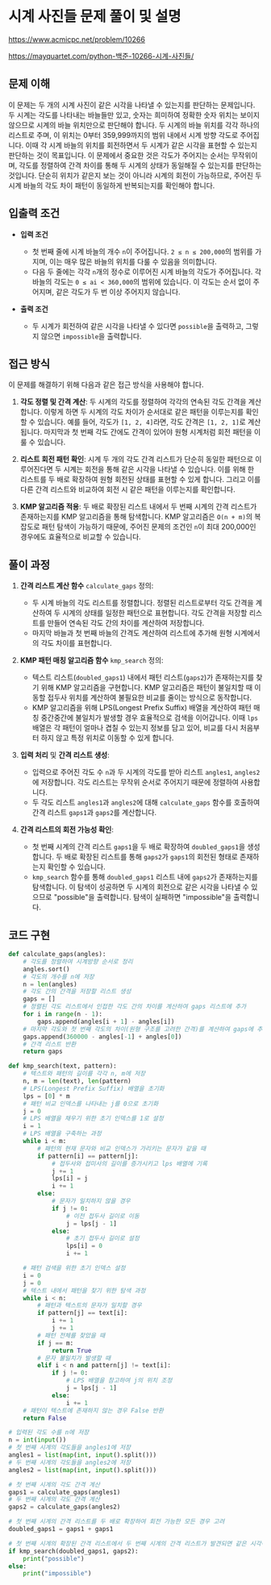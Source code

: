 # 시계 사진들 문제 풀이 및 설명

<https://www.acmicpc.net/problem/10266>

<https://mayquartet.com/python-백준-10266-시계-사진들/>

## 문제 이해

이 문제는 두 개의 시계 사진이 같은 시각을 나타낼 수 있는지를 판단하는 문제입니다. 두 시계는 각도를 나타내는 바늘들만 있고, 숫자는 희미하여 정확한 숫자 위치는 보이지 않으므로 시계의 바늘 위치만으로 판단해야 합니다. 두 시계의 바늘 위치를 각각 하나의 리스트로 주며, 이 위치는 0부터 359,999까지의 범위 내에서 시계 방향 각도로 주어집니다. 이때 각 시계 바늘의 위치를 회전하면서 두 시계가 같은 시각을 표현할 수 있는지 판단하는 것이 목표입니다. 이 문제에서 중요한 것은 각도가 주어지는 순서는 무작위이며, 각도를 정렬하여 간격 차이를 통해 두 시계의 상태가 동일해질 수 있는지를 판단하는 것입니다. 단순히 위치가 같은지 보는 것이 아니라 시계의 회전이 가능하므로, 주어진 두 시계 바늘의 각도 차이 패턴이 동일하게 반복되는지를 확인해야 합니다.

## 입출력 조건

- **입력 조건**

  - 첫 번째 줄에 시계 바늘의 개수 `n`이 주어집니다. `2 ≤ n ≤ 200,000`의 범위를 가지며, 이는 매우 많은 바늘의 위치를 다룰 수 있음을 의미합니다.
  - 다음 두 줄에는 각각 `n`개의 정수로 이루어진 시계 바늘의 각도가 주어집니다. 각 바늘의 각도는 `0 ≤ ai < 360,000`의 범위에 있습니다. 이 각도는 순서 없이 주어지며, 같은 각도가 두 번 이상 주어지지 않습니다.

- **출력 조건**
  - 두 시계가 회전하여 같은 시각을 나타낼 수 있다면 `possible`을 출력하고, 그렇지 않으면 `impossible`을 출력합니다.

## 접근 방식

이 문제를 해결하기 위해 다음과 같은 접근 방식을 사용해야 합니다.

1. **각도 정렬 및 간격 계산**:
   두 시계의 각도를 정렬하여 각각의 연속된 각도 간격을 계산합니다. 이렇게 하면 두 시계의 각도 차이가 순서대로 같은 패턴을 이루는지를 확인할 수 있습니다. 예를 들어, 각도가 `[1, 2, 4]`라면, 각도 간격은 `[1, 2, 1]`로 계산됩니다. 마지막과 첫 번째 각도 간에도 간격이 있어야 원형 시계처럼 회전 패턴을 이룰 수 있습니다.

2. **리스트 회전 패턴 확인**:
   시계 두 개의 각도 간격 리스트가 단순히 동일한 패턴으로 이루어진다면 두 시계는 회전을 통해 같은 시각을 나타낼 수 있습니다. 이를 위해 한 리스트를 두 배로 확장하여 원형 회전된 상태를 표현할 수 있게 합니다. 그리고 이를 다른 간격 리스트와 비교하여 회전 시 같은 패턴을 이루는지를 확인합니다.

3. **KMP 알고리즘 적용**:
   두 배로 확장된 리스트 내에서 두 번째 시계의 간격 리스트가 존재하는지를 KMP 알고리즘을 통해 탐색합니다. KMP 알고리즘은 `O(n + m)`의 복잡도로 패턴 탐색이 가능하기 때문에, 주어진 문제의 조건인 `n`이 최대 200,000인 경우에도 효율적으로 비교할 수 있습니다.

## 풀이 과정

1. **간격 리스트 계산 함수** `calculate_gaps` 정의:

   - 두 시계 바늘의 각도 리스트를 정렬합니다. 정렬된 리스트로부터 각도 간격을 계산하여 두 시계의 상태를 일정한 패턴으로 표현합니다. 각도 간격을 저장할 리스트를 만들어 연속된 각도 간의 차이를 계산하여 저장합니다.
   - 마지막 바늘과 첫 번째 바늘의 간격도 계산하여 리스트에 추가해 원형 시계에서의 각도 차이를 표현합니다.

2. **KMP 패턴 매칭 알고리즘 함수** `kmp_search` 정의:

   - 텍스트 리스트(`doubled_gaps1`) 내에서 패턴 리스트(`gaps2`)가 존재하는지를 찾기 위해 KMP 알고리즘을 구현합니다. KMP 알고리즘은 패턴이 불일치할 때 이동할 접두사 위치를 계산하여 불필요한 비교를 줄이는 방식으로 동작합니다.
   - KMP 알고리즘을 위해 LPS(Longest Prefix Suffix) 배열을 계산하여 패턴 매칭 중간중간에 불일치가 발생할 경우 효율적으로 검색을 이어갑니다. 이때 `lps` 배열은 각 패턴이 얼마나 겹칠 수 있는지 정보를 담고 있어, 비교를 다시 처음부터 하지 않고 특정 위치로 이동할 수 있게 합니다.

3. **입력 처리** 및 **간격 리스트 생성**:

   - 입력으로 주어진 각도 수 `n`과 두 시계의 각도를 받아 리스트 `angles1`, `angles2`에 저장합니다. 각도 리스트는 무작위 순서로 주어지기 때문에 정렬하여 사용합니다.
   - 두 각도 리스트 `angles1`과 `angles2`에 대해 `calculate_gaps` 함수를 호출하여 간격 리스트 `gaps1`과 `gaps2`를 계산합니다.

4. **간격 리스트의 회전 가능성 확인**:
   - 첫 번째 시계의 간격 리스트 `gaps1`을 두 배로 확장하여 `doubled_gaps1`을 생성합니다. 두 배로 확장된 리스트를 통해 `gaps2`가 `gaps1`의 회전된 형태로 존재하는지 확인할 수 있습니다.
   - `kmp_search` 함수를 통해 `doubled_gaps1` 리스트 내에 `gaps2`가 존재하는지를 탐색합니다. 이 탐색이 성공하면 두 시계의 회전으로 같은 시각을 나타낼 수 있으므로 "possible"을 출력합니다. 탐색이 실패하면 "impossible"을 출력합니다.

## 코드 구현

```python
def calculate_gaps(angles):
    # 각도를 정렬하여 시계방향 순서로 정리
    angles.sort()
    # 각도의 개수를 n에 저장
    n = len(angles)
    # 각도 간의 간격을 저장할 리스트 생성
    gaps = []
    # 정렬된 각도 리스트에서 인접한 각도 간의 차이를 계산하여 gaps 리스트에 추가
    for i in range(n - 1):
        gaps.append(angles[i + 1] - angles[i])
    # 마지막 각도와 첫 번째 각도의 차이(원형 구조를 고려한 간격)를 계산하여 gaps에 추가
    gaps.append(360000 - angles[-1] + angles[0])
    # 간격 리스트 반환
    return gaps

def kmp_search(text, pattern):
    # 텍스트와 패턴의 길이를 각각 n, m에 저장
    n, m = len(text), len(pattern)
    # LPS(Longest Prefix Suffix) 배열을 초기화
    lps = [0] * m
    # 패턴 비교 인덱스를 나타내는 j를 0으로 초기화
    j = 0
    # LPS 배열을 채우기 위한 초기 인덱스를 1로 설정
    i = 1
    # LPS 배열을 구축하는 과정
    while i < m:
        # 패턴의 현재 문자와 비교 인덱스가 가리키는 문자가 같을 때
        if pattern[i] == pattern[j]:
            # 접두사와 접미사의 길이를 증가시키고 lps 배열에 기록
            j += 1
            lps[i] = j
            i += 1
        else:
            # 문자가 일치하지 않을 경우
            if j != 0:
                # 이전 접두사 길이로 이동
                j = lps[j - 1]
            else:
                # 초기 접두사 길이로 설정
                lps[i] = 0
                i += 1

    # 패턴 검색을 위한 초기 인덱스 설정
    i = 0
    j = 0
    # 텍스트 내에서 패턴을 찾기 위한 탐색 과정
    while i < n:
        # 패턴과 텍스트의 문자가 일치할 경우
        if pattern[j] == text[i]:
            i += 1
            j += 1
        # 패턴 전체를 찾았을 때
        if j == m:
            return True
        # 문자 불일치가 발생할 때
        elif i < n and pattern[j] != text[i]:
            if j != 0:
                # LPS 배열을 참고하여 j의 위치 조정
                j = lps[j - 1]
            else:
                i += 1
    # 패턴이 텍스트에 존재하지 않는 경우 False 반환
    return False

# 입력된 각도 수를 n에 저장
n = int(input())
# 첫 번째 시계의 각도들을 angles1에 저장
angles1 = list(map(int, input().split()))
# 두 번째 시계의 각도들을 angles2에 저장
angles2 = list(map(int, input().split()))

# 첫 번째 시계의 각도 간격 계산
gaps1 = calculate_gaps(angles1)
# 두 번째 시계의 각도 간격 계산
gaps2 = calculate_gaps(angles2)

# 첫 번째 시계의 간격 리스트를 두 배로 확장하여 회전 가능한 모든 경우 고려
doubled_gaps1 = gaps1 + gaps1

# 첫 번째 시계의 확장된 간격 리스트에서 두 번째 시계의 간격 리스트가 발견되면 같은 시각이 가능한 것으로 판단
if kmp_search(doubled_gaps1, gaps2):
    print("possible")
else:
    print("impossible")
```
